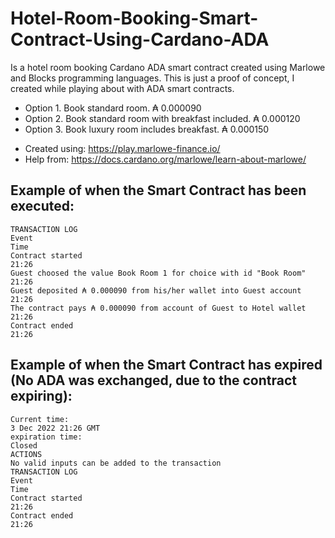 # Hotel-Room-Booking-Smart-Contract-Using-Cardano-ADA
Is a hotel room booking Cardano ADA smart contract created using Marlowe and Blocks programming languages. This is just a proof of concept, I created while playing about with ADA smart contracts.
* Option 1. Book standard room. ₳ 0.000090
* Option 2. Book standard room with breakfast included. ₳ 0.000120
* Option 3. Book luxury room includes breakfast. ₳ 0.000150
- Created using: https://play.marlowe-finance.io/
- Help from: https://docs.cardano.org/marlowe/learn-about-marlowe/
## Example of when the Smart Contract has been executed:
```
TRANSACTION LOG
Event
Time
Contract started
21:26
Guest choosed the value Book Room 1 for choice with id "Book Room"
21:26
Guest deposited ₳ 0.000090 from his/her wallet into Guest account
21:26
The contract pays ₳ 0.000090 from account of Guest to Hotel wallet
21:26
Contract ended
21:26
```
## Example of when the Smart Contract has expired (No ADA was exchanged, due to the contract expiring):
```
Current time:
3 Dec 2022 21:26 GMT
expiration time:
Closed
ACTIONS
No valid inputs can be added to the transaction
TRANSACTION LOG
Event
Time
Contract started
21:26
Contract ended
21:26
```
